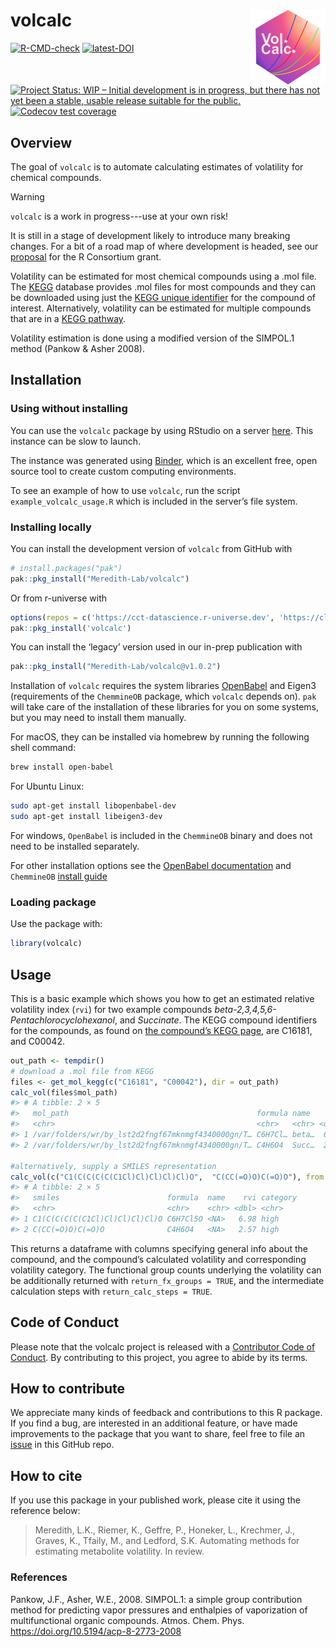
<!-- README.md is generated from README.Rmd. Please edit that file -->

# volcalc <a href="https://meredith-lab.github.io/volcalc/"><img src="man/figures/logo.PNG" alt="volcalc website" align="right" height="120"/></a>

<!-- badges: start -->

[![R-CMD-check](https://github.com/Meredith-Lab/volcalc/actions/workflows/R-CMD-check.yaml/badge.svg)](https://github.com/Meredith-Lab/volcalc/actions/workflows/R-CMD-check.yaml)
[![latest-DOI](https://zenodo.org/badge/425022983.svg)](https://zenodo.org/badge/latestdoi/425022983)
[![Project Status: WIP – Initial development is in progress, but there
has not yet been a stable, usable release suitable for the
public.](https://www.repostatus.org/badges/latest/wip.svg)](https://www.repostatus.org/#wip)
[![Codecov test
coverage](https://codecov.io/gh/Meredith-Lab/volcalc/branch/master/graph/badge.svg)](https://app.codecov.io/gh/Meredith-Lab/volcalc?branch=master)

<!-- badges: end -->

## Overview

The goal of `volcalc` is to automate calculating estimates of volatility
for chemical compounds.

> [!WARNING]
> `volcalc` is a work in progress---use at your own risk!

It is still in a stage of development likely to introduce many breaking
changes. For a bit of a road map of where development is headed, see our
[proposal](https://cct-datascience.github.io/volcalc-isc-proposal/) for
the R Consortium grant.

Volatility can be estimated for most chemical compounds using a .mol
file. The [KEGG](https://www.genome.jp/kegg/) database provides .mol
files for most compounds and they can be downloaded using just the [KEGG
unique identifier](https://www.genome.jp/kegg/compound/) for the
compound of interest. Alternatively, volatility can be estimated for
multiple compounds that are in a [KEGG
pathway](https://www.genome.jp/kegg/pathway.html).

Volatility estimation is done using a modified version of the SIMPOL.1
method (Pankow & Asher 2008).

## Installation

### Using without installing

You can use the `volcalc` package by using RStudio on a server
[here](https://mybinder.org/v2/gh/Meredith-Lab/binder_volcalc/master?urlpath=rstudio).
This instance can be slow to launch.

The instance was generated using [Binder](https://mybinder.org/), which
is an excellent free, open source tool to create custom computing
environments.

To see an example of how to use `volcalc`, run the script
`example_volcalc_usage.R` which is included in the server’s file system.

### Installing locally

You can install the development version of `volcalc` from GitHub with

``` r
# install.packages("pak")
pak::pkg_install("Meredith-Lab/volcalc")
```

Or from r-universe with

``` r
options(repos = c('https://cct-datascience.r-universe.dev', 'https://cloud.r-project.org'))
pak::pkg_install('volcalc')
```

You can install the ‘legacy’ version used in our in-prep publication
with

``` r
pak::pkg_install("Meredith-Lab/volcalc@v1.0.2")
```

Installation of `volcalc` requires the system libraries
[OpenBabel](https://openbabel.org/wiki/Main_Page) and Eigen3
(requirements of the `ChemmineOB` package, which `volcalc` depends on).
`pak` will take care of the installation of these libraries for you on
some systems, but you may need to install them manually.

For macOS, they can be installed via homebrew by running the following
shell command:

``` bash
brew install open-babel
```

For Ubuntu Linux:

``` bash
sudo apt-get install libopenbabel-dev
sudo apt-get install libeigen3-dev
```

For windows, `OpenBabel` is included in the `ChemmineOB` binary and does
not need to be installed separately.

For other installation options see the [OpenBabel
documentation](https://openbabel.org/docs/dev/Installation/install.html)
and `ChemmineOB` [install
guide](https://github.com/girke-lab/ChemmineOB/blob/master/INSTALL)

### Loading package

Use the package with:

``` r
library(volcalc)
```

## Usage

This is a basic example which shows you how to get an estimated relative
volatility index (`rvi`) for two example compounds
*beta-2,3,4,5,6-Pentachlorocyclohexanol*, and *Succinate*. The KEGG
compound identifiers for the compounds, as found on [the compound’s KEGG
page](https://www.genome.jp/dbget-bin/www_bget?C16181), are C16181, and
C00042.

``` r
out_path <- tempdir()
# download a .mol file from KEGG
files <- get_mol_kegg(c("C16181", "C00042"), dir = out_path)
calc_vol(files$mol_path)
#> # A tibble: 2 × 5
#>   mol_path                                          formula name    rvi category
#>   <chr>                                             <chr>   <chr> <dbl> <chr>   
#> 1 /var/folders/wr/by_lst2d2fngf67mknmgf4340000gn/T… C6H7Cl… beta…  6.98 high    
#> 2 /var/folders/wr/by_lst2d2fngf67mknmgf4340000gn/T… C4H6O4  Succ…  2.57 high

#alternatively, supply a SMILES representation
calc_vol(c("C1(C(C(C(C(C1Cl)Cl)Cl)Cl)Cl)O",  "C(CC(=O)O)C(=O)O"), from = "smiles")
#> # A tibble: 2 × 5
#>   smiles                        formula  name    rvi category
#>   <chr>                         <chr>    <chr> <dbl> <chr>   
#> 1 C1(C(C(C(C(C1Cl)Cl)Cl)Cl)Cl)O C6H7Cl5O <NA>   6.98 high    
#> 2 C(CC(=O)O)C(=O)O              C4H6O4   <NA>   2.57 high
```

This returns a dataframe with columns specifying general info about the
compound, and the compound’s calculated volatility and corresponding
volatility category. The functional group counts underlying the
volatility can be additionally returned with `return_fx_groups = TRUE`,
and the intermediate calculation steps with `return_calc_steps = TRUE`.

<!--
## Dataframe columns
&#10;### Basic compound information
&#10;-   pathway: KEGG pathway identifier
-   compound: KEGG compound identifier
-   formula: compound chemical formula
-   name: compound name
-   molecular_weight: molecular weight
&#10;### Counted functional groups and atoms
&#10;-   carbons
-   ketones
-   aldehydes
-   hydroxyl_groups
-   carbox_acids
-   peroxide
-   hydroperoxide
-   nitrate
-   nitro
-   carbon_dbl_bonds
-   rings
-   rings_aromatic
-   hydroxyl_aromatic
-   nitrophenol
-   nitroester
-   ester
-   ether_alicyclic
-   ether_aromatic
-   amine_primary
-   amine_secondary
-   amine_tertiary
-   amine_aromatic
-   amines
-   amides
-   phosphoric_acid
-   phosphoric_ester
-   sulfate
-   sulfonate
-   thiol
-   carbothioester
-   oxygens
-   chlorines
-   nitrogens
-   sulfurs
-   phosphoruses
-   bromines
-   iodines
-   fluorines
&#10;### Volatility calculation steps
&#10;-   log_alpha: intermediate step
-   log_Sum: intermediate step
-   volatility: estimated volatility
-   category: volatility category, where values less than 0 are "none", values between 0 and 2 are "moderate", and values above 2 are "high"
&#10;### Functional group details
&#10;| Functional group   | In manual? | Count method        | Coefficient | Coef source      |
|---------------|---------------|---------------|---------------|---------------|
| Carbons            | Y          | ChemmineR atomcount | -0.438      | ?                |
| Ketones            | Y          | ChemmineR groups    | -0.935      | Pankow & Asher   |
| Aldehydes          | Y          | ChemmineR groups    | -1.35       | Pankow & Asher   |
| Hydroxyl groups    | Y          | ChemmineR groups    | -2.23       | Pankow & Asher   |
| Carboxylic acids   | Y          | ChemmineR groups    | -3.58       | Pankow & Asher   |
| Peroxide           | Y          | SMARTS              | -0.368      | Pankow & Asher   |
| Hydroperoxide      | Y          | NA                  | -2.48       | Pankow & Asher   |
| Nitrate            | Y          | SMARTS              | -2.23       | Pankow & Asher   |
| Nitro              | Y          | SMARTS              | -2.15       | Pankow & Asher   |
| Carbon double bond | Y          | ChemmineR conMA     | -0.105      | Pankow & Asher   |
| Non-aromatic rings | Y          | ChemmineR rings     | --0.0104    | Pankow & Asher   |
| Aromatic rings     | Y          | ChemmineR rings     | -0.675      | Pankow & Asher   |
| Aromatic hydroxyl  | Y          | SMARTS              | -2.14       | Pankow & Asher   |
| Nitrophenol        | Y          | NA                  | 0.0432      | Pankow & Asher   |
| Nitroester         | Y          | NA                  | -2.67       | Pankow & Asher   |
| Ester              | Y          | ChemmineR groups    | -1.20       | Pankow & Asher   |
| Ether (acyclic)    | Y          | NA                  | -0.683      | Pankow & Asher   |
| Ether (aromatic)   | Y          | NA                  | -1.03       | Pankow & Asher   |
| Amine primary      | Y          | ChemmineR groups    | -1.03       | Pankow & Asher   |
| Amine secondary    | Y          | ChemmineR groups    | -0.849      | Pankow & Asher   |
| Amine tertiary     | Y          | ChemmineR groups    | -0.608      | Pankow & Asher   |
| Amine aromatic     | Y          | ChemmineR rings     | -1.61       | Pankow & Asher   |
| Amine              | N          | SMARTS              | -2.23       | Same as nitrate  |
| Amide              | N          | SMARTS              | -2.23       | Same as nitrate  |
| Phosphoric acid    | N          | SMARTS              | -2.23       | Same as nitrate  |
| Phosphoric ester   | N          | SMARTS              | -2.23       | Same as nitrate  |
| Sulfate            | N          | SMARTS              | -2.23       | Same as nitrate  |
| Sulfonate          | N          | SMARTS              | -2.23       | Same as nitrate  |
| Thiol              | N          | SMARTS              | -2.23       | Same as hydroxyl |
| Carbothioester     | N          | SMARTS              | -1.20       | Same as ester    |
&#10;-->

## Code of Conduct

Please note that the volcalc project is released with a [Contributor
Code of
Conduct](https://contributor-covenant.org/version/2/1/CODE_OF_CONDUCT.html).
By contributing to this project, you agree to abide by its terms.

## How to contribute

We appreciate many kinds of feedback and contributions to this R
package. If you find a bug, are interested in an additional feature, or
have made improvements to the package that you want to share, feel free
to file an [issue](https://github.com/Meredith-Lab/volcalc/issues/new)
in this GitHub repo.

## How to cite

If you use this package in your published work, please cite it using the
reference below:

> Meredith, L.K., Riemer, K., Geffre, P., Honeker, L., Krechmer, J.,
> Graves, K., Tfaily, M., and Ledford, S.K. Automating methods for
> estimating metabolite volatility. In review.

### References

Pankow, J.F., Asher, W.E., 2008. SIMPOL.1: a simple group contribution
method for predicting vapor pressures and enthalpies of vaporization of
multifunctional organic compounds. Atmos. Chem. Phys.
<https://doi.org/10.5194/acp-8-2773-2008>
